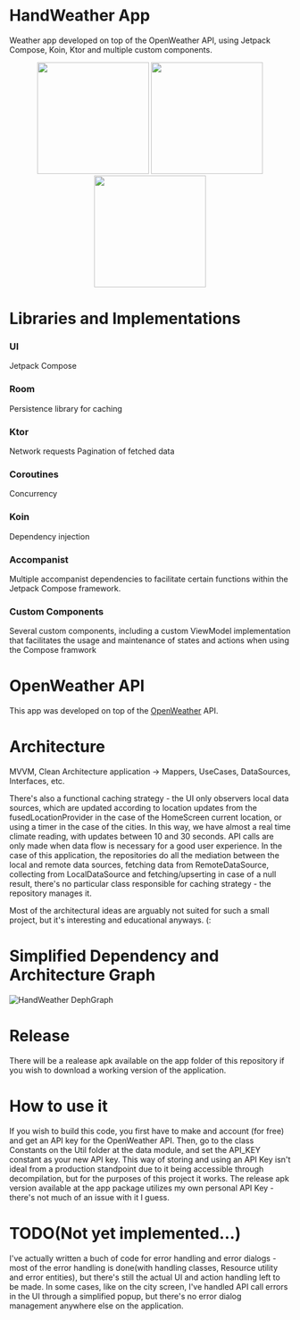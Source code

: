 # HandWeather App
Weather app developed on top of the OpenWeather API, using Jetpack Compose, Koin, Ktor and multiple custom components.

<p float="left"
align="center">
  <img src="https://github.com/jfransp/HandWeather/blob/main/Captura%20de%20Tela%202022-04-19%20a%CC%80s%2023.48.06.png?raw=true" width="200" />
  <img src="https://github.com/jfransp/HandWeather/blob/main/Captura%20de%20Tela%202022-04-19%20a%CC%80s%2023.25.30.png?raw=true" width="200" /> 
  <img src="https://github.com/jfransp/HandWeather/blob/main/Captura%20de%20Tela%202022-04-19%20a%CC%80s%2023.26.04.png?raw=true" width="200" />
</p>

# Libraries and Implementations

### UI
Jetpack Compose
### Room
Persistence library for caching
### Ktor
Network requests
Pagination of fetched data
### Coroutines
Concurrency
### Koin
Dependency injection

### Accompanist
Multiple accompanist dependencies to facilitate certain functions within the Jetpack Compose framework.

### Custom Components
Several custom components, including a custom ViewModel implementation that facilitates the usage and maintenance
of states and actions when using the Compose framwork


# OpenWeather API
This app was developed on top of the [OpenWeather](https://openweathermap.org/api) API.

# Architecture
MVVM, Clean Architecture application -> Mappers, UseCases, DataSources, Interfaces, etc. 

There's also a functional caching strategy - the UI only observers local data sources, which are updated according to location updates from the fusedLocationProvider in the case of the HomeScreen current location, or using a timer in the case of the cities. In this way, we have almost a real time climate reading, with updates between 10 and 30 seconds. API calls are only made when data flow is necessary for a good user experience. In the case of this application, the repositories do all the mediation between the local and remote data sources, fetching data from RemoteDataSource, collecting from LocalDataSource and fetching/upserting in case of a null result, there's no particular class responsible for caching strategy - the repository manages it.

Most of the architectural ideas are arguably not suited for such a small project, but it's interesting and educational anyways. (:

# Simplified Dependency and Architecture Graph
![HandWeather DephGraph](https://user-images.githubusercontent.com/74152618/164141025-c95caa9a-fbe8-4716-b789-1bebe54f9458.jpeg)

# Release
There will be a realease apk available on the app folder of this repository if you wish to download a working version of the application.

# How to use it
If you wish to build this code, you first have to make and account (for free) and get an API key for the OpenWeather API. Then, go to
the class Constants on the Util folder at the data module, and set the API_KEY constant as your new API key. This way of storing and using
an API Key isn't ideal from a production standpoint due to it being accessible through decompilation, but for the purposes of this project it works.
The release apk version available at the app package utilizes my own personal API Key - there's not much of an issue with it I guess.

# TODO(Not yet implemented...)
I've actually written a buch of code for error handling and error dialogs - most of the error handling is done(with handling classes, Resource utility and error entities), but there's still the actual UI and action handling left to be made. In some cases, like on the city screen, I've handled API call errors in the UI through a simplified popup, but there's no error dialog management anywhere else on the application.


